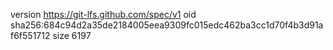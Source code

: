 version https://git-lfs.github.com/spec/v1
oid sha256:684c94d2a35de2184005eea9309fc015edc462ba3cc1d70f4b3d91af6f551712
size 6197
